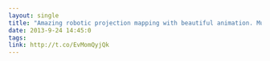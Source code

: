 ```yaml
---
layout: single
title: "Amazing robotic projection mapping with beautiful animation. Must See."
date: 2013-9-24 14:45:0
tags: 
link: http://t.co/EvMomQyjQk
---
```

